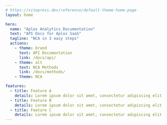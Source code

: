 ```yaml
---
# https://vitepress.dev/reference/default-theme-home-page
layout: home

hero:
  name: "Aplos Analytics Documentation"
  text: "API Docs for Aplos SaaS"
  tagline: "NCA in 3 easy steps"
  actions:
    - theme: brand
      text: API Documentation
      link: /docs/api/
    - theme: alt
      text: NCA Methods
      link: /docs/methods/
    - theme: NCA

features:
  - title: Feature A
    details: Lorem ipsum dolor sit amet, consectetur adipiscing elit
  - title: Feature B
    details: Lorem ipsum dolor sit amet, consectetur adipiscing elit
  - title: Feature C
    details: Lorem ipsum dolor sit amet, consectetur adipiscing elit
---
```


